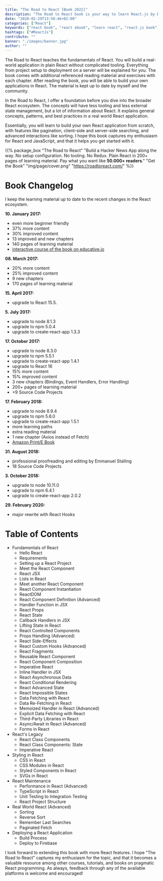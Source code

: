 ```yaml
---
title: "The Road to React [Book 2022]"
description: "The Road to React book is your way to learn React.js by building a real world application. It's a huge tutorial where you will learn all the fundamentals in plain React before you dive into more advanced topics in React with Redux. Along the way, you will learn everything about JavaScript ES6 ..."
date: "2020-02-29T13:50:46+02:00"
categories: ["React"]
keywords: ["react book", "react ebook", "learn react", "react.js book", "react js book"]
hashtags: ["#ReactJs"]
contribute: ""
banner: "./images/banner.jpg"
author: ""
---
```


<Sponsorship />

The Road to React teaches the fundamentals of React. You will build a real-world application in plain React without complicated tooling. Everything from project setup to deployment on a server will be explained for you. The book comes with additional referenced reading material and exercises with each chapter. After reading the book, you will be able to build your own applications in React. The material is kept up to date by myself and the community.

In the Road to React, I offer a foundation before you dive into the broader React ecosystem. The concepts will have less tooling and less external state management, but a lot of information about React. It explains general concepts, patterns, and best practices in a real world React application.

Essentially, you will learn to build your own React application from scratch, with features like pagination, client-side and server-side searching, and advanced interactions like sorting. I hope this book captures my enthusiasm for React and JavaScript, and that it helps you get started with it.

{{% package_box "The Road to React" "Build a Hacker News App along the way. No setup configuration. No tooling. No Redux. Plain React in 200+ pages of learning material. Pay what you want like <strong>50.000+ readers</strong>." "Get the Book" "img/page/cover.png" "https://roadtoreact.com/" %}}

# Book Changelog

I keep the learning material up to date to the recent changes in the React ecosystem.

**10. January 2017:**

* even more beginner friendly
* 37% more content
* 30% improved content
* 13 improved and new chapters
* 140 pages of learning material
* [interactive course of the book on educative.io](https://www.educative.io/collection/5740745361195008/5676830073815040)

**08. March 2017:**

* 20% more content
* 25% improved content
* 9 new chapters
* 170 pages of learning material

**15. April 2017:**

* upgrade to React 15.5.

**5. July 2017:**

* upgrade to node 8.1.3
* upgrade to npm 5.0.4
* upgrade to create-react-app 1.3.3

**17. October 2017:**

* upgrade to node 8.3.0
* upgrade to npm 5.5.1
* upgrade to create-react-app 1.4.1
* upgrade to React 16
* 15% more content
* 15% improved content
* 3 new chapters (Bindings, Event Handlers, Error Handling)
* 200+ pages of learning material
* +9 Source Code Projects

**17. February 2018:**

* upgrade to node 8.9.4
* upgrade to npm 5.6.0
* upgrade to create-react-app 1.5.1
* more learning paths
* extra reading material
* 1 new chapter (Axios instead of Fetch)
* [Amazon Print/E Book](https://amzn.to/2QY2ONp)

**31. August 2018:**

* professional proofreading and editing by Emmanuel Stalling
* 18 Source Code Projects

**3. October 2018:**

* upgrade to node 10.11.0
* upgrade to npm 6.4.1
* upgrade to create-react-app 2.0.2

**29. February 2020:**

* major rewrite with React Hooks

# Table of Contents

* Fundamentals of React
  * Hello React
  * Requirements
  * Setting up a React Project
  * Meet the React Component
  * React JSX
  * Lists in React
  * Meet another React Component
  * React Component Instantiation
  * ReactDOM
  * React Component Definition (Advanced)
  * Handler Function in JSX
  * React Props
  * React State
  * Callback Handlers in JSX
  * Lifting State in React
  * React Controlled Components
  * Props Handling (Advanced)
  * React Side-Effects
  * React Custom Hooks (Advanced)
  * React Fragments
  * Reusable React Component
  * React Component Composition
  * Imperative React
  * Inline Handler in JSX
  * React Asynchronous Data
  * React Conditional Rendering
  * React Advanced State
  * React Impossible States
  * Data Fetching with React
  * Data Re-Fetching in React
  * Memoized Handler in React (Advanced)
  * Explicit Data Fetching with React
  * Third-Party Libraries in React
  * Async/Await in React (Advanced)
  * Forms in React
* React's Legacy
  * React Class Components
  * React Class Components: State
  * Imperative React
* Styling in React
  * CSS in React
  * CSS Modules in React
  * Styled Components in React
  * SVGs in React
* React Maintenance
  * Performance in React (Advanced)
  * TypeScript in React
  * Unit Testing to Integration Testing
  * React Project Structure
* Real World React (Advanced)
  * Sorting
  * Reverse Sort
  * Remember Last Searches
  * Paginated Fetch
* Deploying a React Application
  * Build Process
  * Deploy to Firebase

<Divider />

I look forward to extending this book with more React features. I hope "The Road to React" captures my enthusiasm for the topic, and that it becomes a valuable resource among other courses, tutorials, and books on pragmatic React programming. As always, feedback through any of the available platforms is welcome and encouraged!